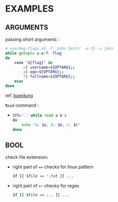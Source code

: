 # EXAMPLES

## ARGUMENTS
passing short arguments :  
```bash
# userReg-flags.sh -f 'John Smith' -a 25 -u john
while getopts u:a:f: flag
do
    case "${flag}" in
        u) username=${OPTARG};;
        a) age=${OPTARG};;
        f) fullname=${OPTARG};;
    esac
done
```
ref: [baeldung][BAELDUNG]

`¶ead` command :
*	```bash
	IFS='.' while read a b c
	do
		echo "a: $a, b: $b, c: $c"
	done
	```



## BOOL

check file extension:  
*	right part of `==` checks for linux pattern
	```bash
	if [[ $file == *.txt ]] ...
	```
*	right part of `=~` checks for regex
	```bash
	if [[ $file == ... ]] ...
	```


<!-- LINKS & REFS -->

[BAELDUNG]: https://www.baeldung.com/linux/use-command-line-arguments-in-bash-script